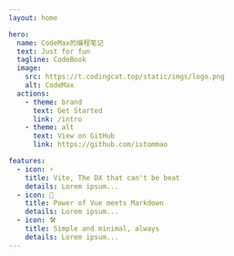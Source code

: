 ```yaml
---
layout: home

hero:
  name: CodeMax的编程笔记
  text: Just for fun
  tagline: CodeBook
  image:
    src: https://t.codingcat.top/static/imgs/logo.png
    alt: CodeMax
  actions:
    - theme: brand
      text: Get Started
      link: /intro
    - theme: alt
      text: View on GitHub
      link: https://github.com/istommao

features:
  - icon: ⚡️
    title: Vite, The DX that can't be beat
    details: Lorem ipsum...
  - icon: 🖖
    title: Power of Vue meets Markdown
    details: Lorem ipsum...
  - icon: 🛠️
    title: Simple and minimal, always
    details: Lorem ipsum...
---
```

